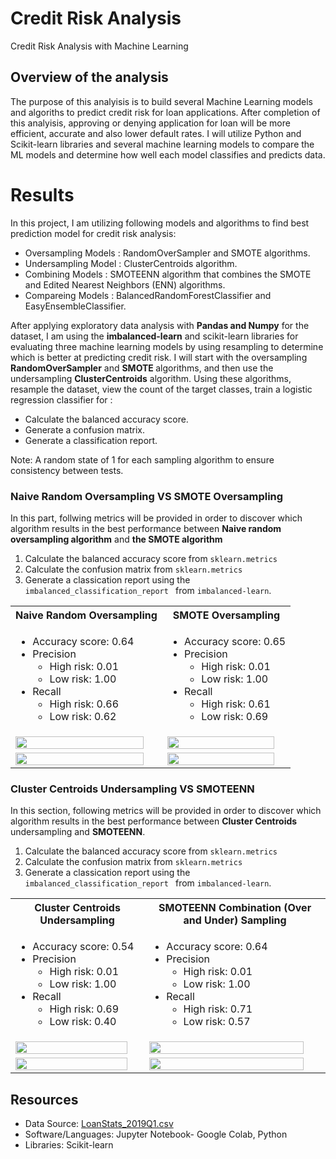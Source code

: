 # Credit Risk Analysis

Credit Risk Analysis with Machine Learning 

## Overview of the analysis

The purpose of this analyisis is to build several Machine Learning models and algoriths to predict credit risk for loan applications. After completion of this analyisis, approving or denying application for loan will be more efficient, accurate and also lower default rates. I will utilize Python and Scikit-learn libraries and several machine learning models to compare the ML models and determine how well each model classifies and predicts data.

# Results
In this project, I am utilizing following models and algorithms to find best prediction model for credit risk analysis:
* Oversampling Models    :  RandomOverSampler and SMOTE algorithms.
* Undersampling Model    :  ClusterCentroids algorithm.
* Combining Models       : SMOTEENN algorithm that combines the SMOTE and Edited Nearest Neighbors (ENN) algorithms. 
* Compareing Models      : BalancedRandomForestClassifier and EasyEnsembleClassifier.

After applying exploratory data analysis with <strong>Pandas and Numpy</strong> for the dataset, I am using the <strong>imbalanced-learn</strong> and </trong>scikit-learn </strong>libraries for evaluating three machine learning models by using resampling to determine which is better at predicting credit risk. 
I will start with the oversampling <strong> RandomOverSampler</strong> and <strong>SMOTE </strong>algorithms, and then use the undersampling <strong>ClusterCentroids</strong> algorithm. Using these algorithms, resample the dataset, view the count of the target classes, train a logistic regression classifier for :
* Calculate the balanced accuracy score.
* Generate a confusion matrix.
* Generate a classification report.

Note: A random state of 1 for each sampling algorithm to ensure consistency between tests. 


### Naive Random Oversampling VS SMOTE Oversampling

In this part, follwing metrics will be  provided in order to discover which algorithm results in the best performance between <strong>Naive random oversampling algorithm</strong> and <strong>the SMOTE algorithm</strong>

1. Calculate the balanced accuracy score from <code>sklearn.metrics</code>
2. Calculate the confusion matrix from <code>sklearn.metrics</code>
3. Generate a classication report using the  <code>imbalanced_classification_report </code> from <code>imbalanced-learn</code>.

<table>
  <tr>
    <th>Naive Random Oversampling </th>
    <th>SMOTE Oversampling</th>
  </tr>
  <tr>
    <td> <ul>
        <li>Accuracy score: 0.64</li>
        <li>Precision
             <ul><li> High risk: 0.01</li>
               <li>Low risk: 1.00</li></ul></li>
        <li>Recall
             <ul><li> High risk: 0.66</li>
               <li>Low risk: 0.62</li></ul></li>
             </ul>
    </td>
    <td> <ul>
        <li>Accuracy score: 0.65</li>
        <li>Precision
             <ul><li> High risk: 0.01</li>
               <li>Low risk: 1.00</li></ul></li>
        <li>Recall
             <ul><li> High risk: 0.61</li>
               <li>Low risk: 0.69</li></ul></li>
             </ul>
    </td></td>
   
  </tr>
  <tr>
    <td><img width="95%"src="https://user-images.githubusercontent.com/98676400/170881910-98cae128-cb06-4513-b362-a6471cd11459.png"</img>
</td>
    <td><img width="95%"src="https://user-images.githubusercontent.com/98676400/170882298-1d61bdef-fc52-4e38-8690-a2358cd8beaf.png"</img></td>

  
 
  </tr>
   <tr>
    <td><img width="95%"src="https://user-images.githubusercontent.com/98676400/170881853-0d1cc815-fca4-4d76-9b0e-bd61c8644feb.png"</img>
    </td>
    <td><img width="95%"src="https://user-images.githubusercontent.com/98676400/170882376-36bc1f62-4b54-4d41-ab5a-a56c91e4b8f6.png"</img></td>
 
  </tr>
</table>

### Cluster Centroids Undersampling VS SMOTEENN 
In this section,  following metrics will be  provided in order to discover which algorithm results in the best performance between <strong>Cluster Centroids</strong> undersampling and <strong> SMOTEENN</strong>.
1. Calculate the balanced accuracy score from <code>sklearn.metrics</code>
2. Calculate the confusion matrix from <code>sklearn.metrics</code>
3. Generate a classication report using the  <code>imbalanced_classification_report </code> from <code>imbalanced-learn</code>.

<table>
  <tr>
    <th>Cluster Centroids Undersampling </th>
    <th>SMOTEENN Combination (Over and Under) Sampling </th>
  </tr>
  <tr>
    <td> <ul>
        <li>Accuracy score: 0.54</li>
        <li>Precision
             <ul><li> High risk: 0.01</li>
               <li>Low risk: 1.00</li></ul></li>
        <li>Recall
             <ul><li> High risk: 0.69</li>
               <li>Low risk: 0.40</li></ul></li>
             </ul>
    </td>
    <td> <ul>
        <li>Accuracy score: 0.64</li>
        <li>Precision
             <ul><li> High risk: 0.01</li>
               <li>Low risk: 1.00</li></ul></li>
        <li>Recall
             <ul><li> High risk: 0.71</li>
               <li>Low risk: 0.57</li></ul></li>
             </ul>
    </td></td>
   
  </tr>
  <tr>
    <td><img width="95%"src="https://user-images.githubusercontent.com/98676400/170883247-8f46ae17-ab31-4b26-b558-88fcf6471e3f.png"</img>
</td>
    <td><img width="95%"src="https://user-images.githubusercontent.com/98676400/170883266-0f1a493e-3cc5-4a12-8750-192ecc7c6244.png"</img></td>



 
  </tr>
   <tr>
    <td><img width="95%"src="https://user-images.githubusercontent.com/98676400/170883388-96002873-c986-431c-8691-1668731c36af.png"</img>
    </td>
    <td><img width="95%"src="https://user-images.githubusercontent.com/98676400/170883406-9bf189e5-c707-4f4e-9579-d0f94192ea31.png"</img></td>
 
  </tr>
</table>











## Resources 

* Data Source: [ LoanStats_2019Q1.csv ](https://github.com/aktugchelekche/Credit_Risk_Analysis/blob/main/Resources/LoanStats_2019Q1.csv)
* Software/Languages: Jupyter Notebook- Google Colab, Python
* Libraries: Scikit-learn








